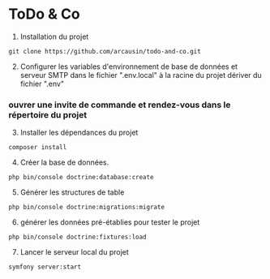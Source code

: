 # ToDo & Co  

1. Installation du projet  
```
git clone https://github.com/arcausin/todo-and-co.git
```

2. Configurer les variables d'environnement de base de données et serveur SMTP dans le fichier ".env.local" à la racine du projet dériver du fichier ".env"  

### ouvrer une invite de commande et rendez-vous dans le répertoire du projet  

3. Installer les dépendances du projet  
```
composer install  
```

4. Créer la base de données.  
```
php bin/console doctrine:database:create
```

5. Générer les structures de table  
```
php bin/console doctrine:migrations:migrate
``` 

6. générer les données pré-établies pour tester le projet  
```
php bin/console doctrine:fixtures:load
```

7. Lancer le serveur local du projet
```
symfony server:start
```
